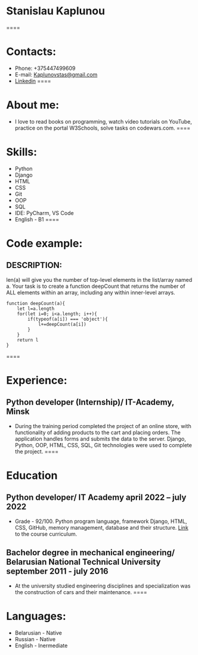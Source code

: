 # Stanislau Kaplunou 
====
# Contacts:
* Phone: +375447499609
* E-mail: Kaplunovstas@gmail.com
* [Linkedin](linkedin.com/in/stanislau-kaplunou-686999119)
====
# About me:
* I love to read books on programming, watch video tutorials on YouTube, practice on the portal W3Schools, solve tasks on codewars.com.
====
# Skills:
* Python
* Django 
* HTML
* CSS
* Git
* OOP
* SQL
* IDE: PyCharm, VS Code
* English - B1
====
# Code example:
## DESCRIPTION:
len(a) will give you the number of top-level elements in the list/array named a. Your task is to create a function deepCount that returns the number of ALL elements within an array, including any within inner-level arrays.
```
function deepCount(a){
    let l=a.length
    for(let i=0; i<a.length; i++){
        if(typeof(a[i]) === 'object'){
            l+=deepCount(a[i])
        } 
    }       
    return l
}
```
====
# Experience:
## Python developer (Internship)/ IT-Academy, Minsk
* During the training period completed the project of an online store, with functionality of adding products to the cart and placing orders. The application handles forms and submits the data to the server. Django, Python, OOP, HTML, CSS, SQL, Git technologies were used to complete the project.
====
# Education
## Python developer/ IT Academy april 2022 – july 2022
* Grade - 92/100. Python program language, framework Django, HTML, CSS, GitHub, memory management, database and their structure. [Link](https://www.it-academy.by/course/python-developer/pt-python-developer/) to the course curriculum.
## Bachelor degree in mechanical engineering/ Belarusian National Technical University september 2011 - july 2016
* At the university studied engineering disciplines and specialization was the construction of cars and their maintenance.
====
# Languages:
* Belarusian - Native
* Russian - Native
* English - Inermediate
